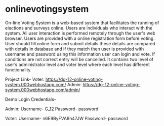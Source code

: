 # onlinevotingsystem

On-line Voting System is a web-based system that facilitates the running of elections and 
surveys online. Users are individuals who interact with the system. All user interaction is
performed remotely through the user's web browser. Users are provided with a online
registration form before voting. User should fill online form and submit details these details are
compared with details in database and if they match then user is provided with username and
password using this information user can login and vote. If conditions are not correct entry will
be cancelled. It contains two level of user’s administrator level and voter level where each level
has different functionality.

Project Link-
Voter: https://dg-12-online-voting-system.000webhostapp.com/
Admin: https://dg-12-online-voting-system.000webhostapp.com/admin/

Demo Login Credentials-

Admin:
Username- G_12
Password- password

Voter:
Username- n6E9ByFVA8h47JW
Password- password
